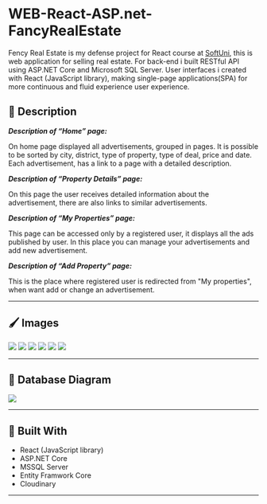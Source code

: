 # WEB-React-ASP.net-FancyRealEstate
 Fency Real Estate is my defense project for React course at [SoftUni](https://softuni.bg/trainings/3315/reactjs-march-2021), this is web application for selling real estate.
 For back-end i built  RESTful API using ASP.NET Core and Microsoft SQL Server. User interfaces  i created with React (JavaScript library), making  single-page applications(SPA) for more continuous and fluid experience user experience.

## :pencil: Description

**_Description of “Home” page:_**

On home page displayed all advertisements, grouped in pages. It is possible to be sorted by city, district, type of property, type of deal, price and date. Each advertisement, has a link to a page with a detailed description.


**_Description of “Property Details” page:_**

On this page the user receives detailed information about the advertisement, there are also links to similar advertisements.


**_Description of “My Properties” page:_**

This page can be accessed only by a registered user, it displays all the ads published by user. In this place you can manage your advertisements and add new advertisement.


**_Description of “Add Property” page:_**

This is the place where registered user is redirected from "My properties", when want add or change an advertisement.


------------

## 🖌️ Images

![](https://res.cloudinary.com/kuzmanovb/image/upload/v1618057328/FancyRealEstate-FirstReactApp/Presentation/2021-04-10_2_u1q3nd.png)
![](https://res.cloudinary.com/kuzmanovb/image/upload/v1618057029/FancyRealEstate-FirstReactApp/Presentation/2021-04-10_1_f1vdks.png)
![](https://res.cloudinary.com/kuzmanovb/image/upload/v1617925490/FancyRealEstate-FirstReactApp/Presentation/2021-04-09_1_f9xaqe.png)
![](https://res.cloudinary.com/kuzmanovb/image/upload/v1617925490/FancyRealEstate-FirstReactApp/Presentation/2021-04-09_2_u30wdt.png)
![](https://res.cloudinary.com/kuzmanovb/image/upload/v1617925490/FancyRealEstate-FirstReactApp/Presentation/2021-04-09_3_i30220.png)
![](https://res.cloudinary.com/kuzmanovb/image/upload/v1617925488/FancyRealEstate-FirstReactApp/Presentation/2021-04-09_4_t3hfzc.png)




------------

## :floppy_disk: Database Diagram

![](https://res.cloudinary.com/kuzmanovb/image/upload/v1617926467/FancyRealEstate-FirstReactApp/Presentation/Untitled-1_sdwonh.jpg)

------------

## :hammer: Built With
- React (JavaScript library)
- ASP.NET Core
- MSSQL Server
- Entity Framwork Core 
- Cloudinary

------------


